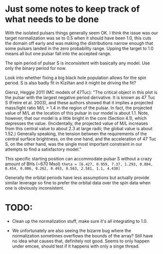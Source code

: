 # Just some notes to keep track of what needs to be done


With the isolated pulsars things generally seem OK. I think the issue was our target normalization
was se to 0.5 when it should have been 1.0, this cuts the domain off early and was making the
distributions narrow enough that some pulsars landed in the zero probability range. Upping the
target to 1.0 means all but one pulsar fall into the accepted range.

The spin period of pulsar S is inconsistent with basically any model. Use only the binary period for
now.

Look into whether fixing a big black hole population allows for the spin period. S is also badly fit
in Kiziltan and it might be driving the fit?

Giersz, Heggie 2011 (MC models of 47Tuc): "The critical object in this plot is the pulsar with the
    largest negative period derivative. It is known as 47 Tuc S (Freire et al. 2003), and these
    authors showed that it implies a projected mass/light ratio M/L > 1.4 in the region of the
    pulsar. In fact, the projected value of M/L at the location of this pulsar in our model is about
    1.1. Note, however, that our model is a little bright in the core (Section 4.1), which depresses
    the value. (Incidentally, the projected value of M/L increases from this central value to about
    2.3 at large radii; the global value is about 1.52.) Generally speaking, the tension between the
    requirements of the central surface brightness, on the one hand, and the acceleration of 47 Tuc
    S, on the other hand, was the single most important constraint in our attempts to find a
    satisfactory model."


This specific starting position can accommodate pulsar S without a crazy amount of BHs (~670 Msol)
`theta = [6.427, 0.959, 7.37, 1.293, 0.884, 0.454, 0.006, 0.262, 0.493, 0.563, 2.581, 1.1, 4.438]`

Generally the orbital periods have less assumptions but actually provide similar leverage so fine to
prefer the orbital data over the spin data when one is obviously inconsistent. 


# TODO:

* Clean up the normalization stuff, make sure it's all integrating to 1.0.

* We unfortunately are also seeing the bizarre bug where the normalization sometimes overflows the
  bounds of the array? Still have no idea what causes that, definitely not good. Seems to only
  happen under emcee, should test if it happens with only a singe thread.

